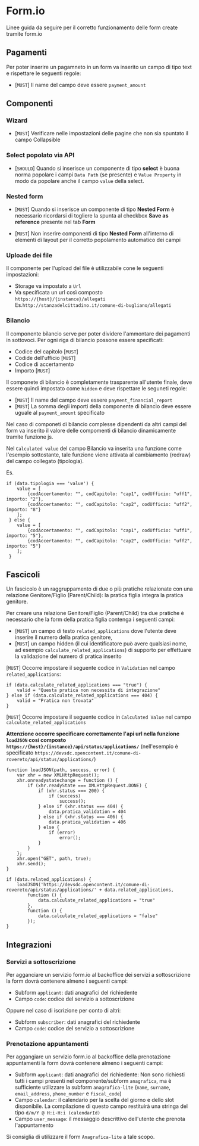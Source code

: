 # Form.io

Linee guida da seguire per il corretto funzionamento delle form create tramite form.io

## Pagamenti
Per poter inserire un pagamneto in un form va inserito un campo di tipo text e rispettare le seguenti regole:
* [`MUST`] Il name del campo deve essere `payment_amount`

## Componenti

### Wizard
* [`MUST`] Verificare nelle impostazioni delle pagine che non sia spuntato il campo Collapsible

### Select popolato via API

* [`SHOULD`] Quando si inserisce un componente di tipo **select** è buona norma popolare i campi `Data Path` (se presente)
 e `Value Property` in modo da popolare anche il campo `value` della select.

### Nested form

* [`MUST`] Quando si inserisce un componente di tipo **Nested Form** è necessario ricordarsi di togliere la spunta
al checkbox **Save as reference** presente nel tab **Form**

* [`MUST`] Non inserire componenti di tipo **Nested Form** all'interno di elementi di layout per il corretto popolamento
automatico dei campi

### Uploade dei file
Il componente per l'upload del file è utilizzabile cone le seguenti impostazioni:
*  Storage va impostato a `Url`
*  Va specificata un url così composto `https://{host}/{instance}/allegati`
   Es.`http://stanzadelcittadino.it/comune-di-bugliano/allegati`

### Bilancio
Il componente bilancio serve per poter dividere l'ammontare dei pagamenti in sottovoci.
Per ogni riga di bilancio possone essere specificati:
* Codice del capitolo [`MUST`]
* Codide dell'ufficio [`MUST`]
* Codice di accertamento
* Importo [`MUST`]

Il componete di bilancio è completamente trasparente all'utente finale, deve essere quindi impostato come `hidden` e deve rispettare le seguneti regole:
* [`MUST`] Il name del campo deve essere `payment_financial_report`
* [`MUST`] La somma degli importi della componente di bilancio deve essere uguale al `payment_amount` specificato

Nel caso di componeti di bilancio complesse dipendenti da altri campi del form va inserito il valore delle compomenti di
 bilancio dinamicamente tramite funzione js.

Nel `Calculated value` del campo Bilancio va inserita una funzione come l'esempio sottostante, tale funzione viene attivata al cambiamento (redraw)
del campo collegato (tipologia).

Es.
```
if (data.tipologia === 'value') {
 	value = [
 		{codAccertamento: "", codCapitolo: "cap1", codUfficio: "uff1", importo: "2"},
 		{codAccertamento: "", codCapitolo: "cap2", codUfficio: "uff2", importo: "8"}
 	];
 } else {
 	value = [
 		{codAccertamento: "", codCapitolo: "cap1", codUfficio: "uff1", importo: "5"},
 		{codAccertamento: "", codCapitolo: "cap2", codUfficio: "uff2", importo: "5"}
 	];
 }
```

## Fascicoli
Un fascicolo è un raggruppamento di due o più pratiche relazionate con una relazione Genitore/Figlio (Parent/Child): la pratica figlia integra la pratica genitore.

Per creare una relazione Genitore/Figlio (Parent/Child) tra due pratiche è necessario che la form della pratica figlia contenga i seguenti campi:
* [`MUST`] un campo di testo `related_applications` dove l'utente deve inserire il numero della pratica genitore,
* [`MUST`] un campo hidden (il cui identificatore può avere qualsiasi nome, ad esempio `calculate_related_applications`) di supporto per effettuare la validazione del numero di pratica inserito

[`MUST`] Occorre impostare il seguente codice in `Validation` nel campo `related_applications`:
```
if (data.calculate_related_applications === "true") {
    valid = "Questa pratica non necessita di integrazione"
} else if (data.calculate_related_applications === 404) {
    valid = "Pratica non trovata"
}
```
[`MUST`] Occorre impostare il seguente codice in `Calculated Value` nel campo `calculate_related_applications`

**Attenzione occorre specificare correttamente l'api url nella funzione `loadJSON` così composto `https://{host}/{instance}/api/status/applications/`**
(nell'esempio è specificato `https://devsdc.opencontent.it/comune-di-rovereto/api/status/applications/`)
```
function loadJSON(path, success, error) {
    var xhr = new XMLHttpRequest();
    xhr.onreadystatechange = function () {
        if (xhr.readyState === XMLHttpRequest.DONE) {
            if (xhr.status === 200) {
                if (success)
                    success();
            } else if (xhr.status === 404) {
                data.pratica_validation = 404
            } else if (xhr.status === 406) {
                data.pratica_validation = 406
            } else {
                if (error)
                    error();
            }
        }
    };
    xhr.open("GET", path, true);
    xhr.send();
}

if (data.related_applications) {
    loadJSON('https://devsdc.opencontent.it/comune-di-rovereto/api/status/applications/' + data.related_applications,
        function () {
            data.calculate_related_applications = "true"
        },
        function () {
            data.calculate_related_applications = "false"
        });
}
```


## Integrazioni

### Servizi a sottoscrizione

Per agganciare un servizio form.io al backoffice dei servizi a sottoscrizione la form dovrà contenere almeno i seguenti campi:

* Subform `applicant`: dati anagrafici del richiedente
* Campo `code`: codice del servizio a sottoscrizione

Oppure nel caso di iscrizione per conto di altri:

* Subform `subscriber`: dati anagrafici del richiedente
* Campo `code`: codice del servizio a sottoscrizione

### Prenotazione appuntamenti

Per aggangiare un servizio form.io al backoffice della prenotazione appuntamenti la form dovrà contenere almeno i seguenti campi:

*  Subform `applicant`: dati anagrafici del richiedente: Non sono richiesti tutti i campi presenti nel componente/subform
`anagrafica`, ma è sufficiente utilizzare la subform `anagrafica-lite` (`name`, `surname`, `email_address`, `phone_number` e `fiscal_code`)
* Campo `calendar`: il calendario per la scelta del giorno e dello slot disponibile. La compilazione di questo campo restituirà una stringa del tipo
`d/m/Y @ H:i-H:i (calendarId)`
* Campo `user_message`: il messaggio descrittivo dell'utente che prenota l'appuntamento

Si consiglia di utilizzare il form `Anagrafica-lite` a tale scopo.
